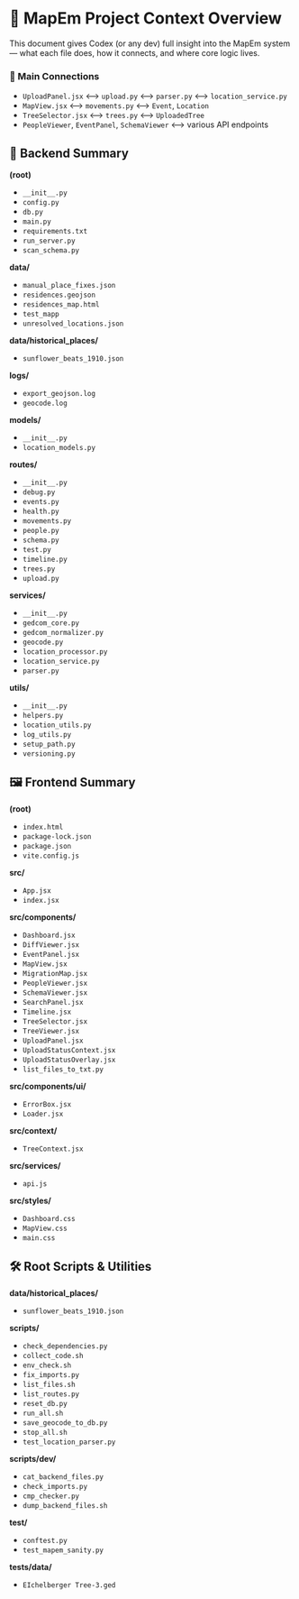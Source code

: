 # 🧬 MapEm Project Context Overview

This document gives Codex (or any dev) full insight into the MapEm system — what each file does, how it connects, and where core logic lives.

### 🔗 Main Connections
- `UploadPanel.jsx` ⟷ `upload.py` ⟷ `parser.py` ⟷ `location_service.py`
- `MapView.jsx` ⟷ `movements.py` ⟷ `Event`, `Location`
- `TreeSelector.jsx` ⟷ `trees.py` ⟷ `UploadedTree`
- `PeopleViewer`, `EventPanel`, `SchemaViewer` ⟷ various API endpoints

## 🧠 Backend Summary


**(root)**
- `__init__.py` 
- `config.py` 
- `db.py` 
- `main.py` 
- `requirements.txt` 
- `run_server.py` 
- `scan_schema.py` 

**data/**
- `manual_place_fixes.json` 
- `residences.geojson` 
- `residences_map.html` 
- `test_mapp` 
- `unresolved_locations.json` 

**data/historical_places/**
- `sunflower_beats_1910.json` 

**logs/**
- `export_geojson.log` 
- `geocode.log` 

**models/**
- `__init__.py` 
- `location_models.py` 

**routes/**
- `__init__.py` 
- `debug.py` 
- `events.py` 
- `health.py` 
- `movements.py` 
- `people.py` 
- `schema.py` 
- `test.py` 
- `timeline.py` 
- `trees.py` 
- `upload.py` 

**services/**
- `__init__.py` 
- `gedcom_core.py` 
- `gedcom_normalizer.py` 
- `geocode.py` 
- `location_processor.py` 
- `location_service.py` 
- `parser.py` 

**utils/**
- `__init__.py` 
- `helpers.py` 
- `location_utils.py` 
- `log_utils.py` 
- `setup_path.py` 
- `versioning.py` 

## 🖼 Frontend Summary


**(root)**
- `index.html` 
- `package-lock.json` 
- `package.json` 
- `vite.config.js` 

**src/**
- `App.jsx` 
- `index.jsx` 

**src/components/**
- `Dashboard.jsx` 
- `DiffViewer.jsx` 
- `EventPanel.jsx` 
- `MapView.jsx` 
- `MigrationMap.jsx` 
- `PeopleViewer.jsx` 
- `SchemaViewer.jsx` 
- `SearchPanel.jsx` 
- `Timeline.jsx` 
- `TreeSelector.jsx` 
- `TreeViewer.jsx` 
- `UploadPanel.jsx` 
- `UploadStatusContext.jsx` 
- `UploadStatusOverlay.jsx` 
- `list_files_to_txt.py` 

**src/components/ui/**
- `ErrorBox.jsx` 
- `Loader.jsx` 

**src/context/**
- `TreeContext.jsx` 

**src/services/**
- `api.js` 

**src/styles/**
- `Dashboard.css` 
- `MapView.css` 
- `main.css` 

## 🛠 Root Scripts & Utilities


**data/historical_places/**
- `sunflower_beats_1910.json` 

**scripts/**
- `check_dependencies.py` 
- `collect_code.sh` 
- `env_check.sh` 
- `fix_imports.py` 
- `list_files.sh` 
- `list_routes.py` 
- `reset_db.py` 
- `run_all.sh` 
- `save_geocode_to_db.py` 
- `stop_all.sh` 
- `test_location_parser.py` 

**scripts/dev/**
- `cat_backend_files.py` 
- `check_imports.py` 
- `cmp_checker.py` 
- `dump_backend_files.sh` 

**test/**
- `conftest.py` 
- `test_mapem_sanity.py` 

**tests/data/**
- `EIchelberger Tree-3.ged` 